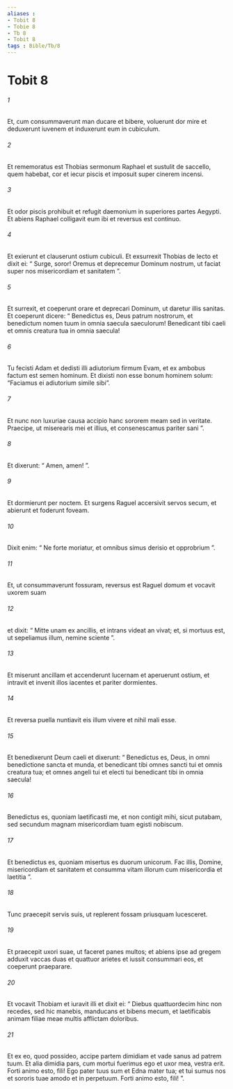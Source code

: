 ```yaml
---
aliases : 
- Tobit 8
- Tobie 8
- Tb 8
- Tobit 8
tags : Bible/Tb/8
---
```


# Tobit 8

###### 1
Et, cum consummaverunt man ducare et bibere, voluerunt dor mire et deduxerunt iuvenem et induxerunt eum in cubiculum. 
###### 2
Et rememoratus est Thobias sermonum Raphael et sustulit de saccello, quem habebat, cor et iecur piscis et imposuit super cinerem incensi. 
###### 3
Et odor piscis prohibuit et refugit daemonium in superiores partes Aegypti. Et abiens Raphael colligavit eum ibi et reversus est continuo. 
###### 4
Et exierunt et clauserunt ostium cubiculi. Et exsurrexit Thobias de lecto et dixit ei: “ Surge, soror! Oremus et deprecemur Dominum nostrum, ut faciat super nos misericordiam et sanitatem ”. 
###### 5
Et surrexit, et coeperunt orare et deprecari Dominum, ut daretur illis sanitas. Et coeperunt dicere: “ Benedictus es, Deus patrum nostrorum, et benedictum nomen tuum in omnia saecula saeculorum! Benedicant tibi caeli et omnis creatura tua in omnia saecula! 
###### 6
Tu fecisti Adam et dedisti illi adiutorium firmum Evam, et ex ambobus factum est semen hominum. Et dixisti non esse bonum hominem solum: “Faciamus ei adiutorium simile sibi”. 
###### 7
Et nunc non luxuriae causa accipio hanc sororem meam sed in veritate. Praecipe, ut miserearis mei et illius, et consenescamus pariter sani ”. 
###### 8
Et dixerunt: “ Amen, amen! ”. 
###### 9
Et dormierunt per noctem. Et surgens Raguel accersivit servos secum, et abierunt et foderunt foveam. 
###### 10
Dixit enim: “ Ne forte moriatur, et omnibus simus derisio et opprobrium ”. 
###### 11
Et, ut consummaverunt fossuram, reversus est Raguel domum et vocavit uxorem suam 
###### 12
et dixit: “ Mitte unam ex ancillis, et intrans videat an vivat; et, si mortuus est, ut sepeliamus illum, nemine sciente ”. 
###### 13
Et miserunt ancillam et accenderunt lucernam et aperuerunt ostium, et intravit et invenit illos iacentes et pariter dormientes. 
###### 14
Et reversa puella nuntiavit eis illum vivere et nihil mali esse. 
###### 15
Et benedixerunt Deum caeli et dixerunt: “ Benedictus es, Deus, in omni benedictione sancta et munda, et benedicant tibi omnes sancti tui et omnis creatura tua; et omnes angeli tui et electi tui benedicant tibi in omnia saecula! 
###### 16
Benedictus es, quoniam laetificasti me, et non contigit mihi, sicut putabam, sed secundum magnam misericordiam tuam egisti nobiscum. 
###### 17
Et benedictus es, quoniam misertus es duorum unicorum. Fac illis, Domine, misericordiam et sanitatem et consumma vitam illorum cum misericordia et laetitia ”. 
###### 18
Tunc praecepit servis suis, ut replerent fossam priusquam lucesceret.
###### 19
Et praecepit uxori suae, ut faceret panes multos; et abiens ipse ad gregem adduxit vaccas duas et quattuor arietes et iussit consummari eos, et coeperunt praeparare. 
###### 20
Et vocavit Thobiam et iuravit illi et dixit ei: “ Diebus quattuordecim hinc non recedes, sed hic manebis, manducans et bibens mecum, et laetificabis animam filiae meae multis afflictam doloribus. 
###### 21
Et ex eo, quod possideo, accipe partem dimidiam et vade sanus ad patrem tuum. Et alia dimidia pars, cum mortui fuerimus ego et uxor mea, vestra erit. Forti animo esto, fili! Ego pater tuus sum et Edna mater tua; et tui sumus nos et sororis tuae amodo et in perpetuum. Forti animo esto, fili! ”.
